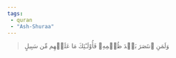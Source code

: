 ```yaml
---
tags: 
 - quran 
 - "Ash-Shuraa"
---
```


> وَلَمَنِ ٱنتَصَرَ بَعۡدَ ظُلۡمِهِۦ فَأُوْلَـٰٓئِكَ مَا عَلَيۡهِم مِّن سَبِيلٍ
